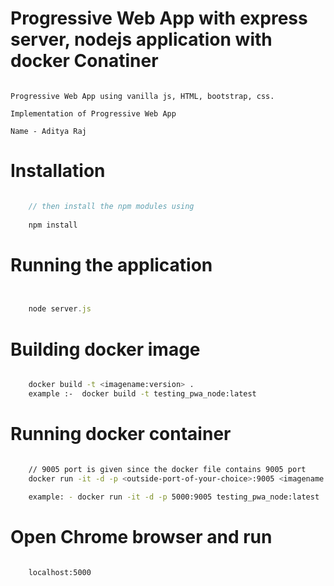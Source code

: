 # Progressive Web App with express server, nodejs application with docker Conatiner

```ProgressiveWebApp

Progressive Web App using vanilla js, HTML, bootstrap, css.

Implementation of Progressive Web App

Name - Aditya Raj

```


# Installation


```javascript

    // then install the npm modules using
     
    npm install


```


# Running the application


```javascript


    node server.js


```


# Building docker image

```bash

    docker build -t <imagename:version> .
    example :-  docker build -t testing_pwa_node:latest

```



# Running docker container


```bash

    // 9005 port is given since the docker file contains 9005 port
    docker run -it -d -p <outside-port-of-your-choice>:9005 <imagename:version>

    example: - docker run -it -d -p 5000:9005 testing_pwa_node:latest

```

# Open Chrome browser and run

```browser

    localhost:5000

```


